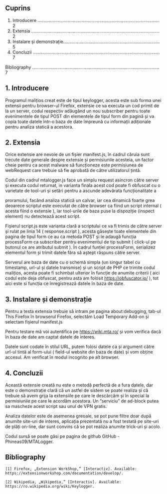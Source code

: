 ## Cuprins

1. Introducere ................................................................................................. 2
2. Extensia ...................................................................................................... 2
3. Instalare și demonstrație............................................................................. 5
4. Concluzii ..................................................................................................... 7

Bibliography ..................................................................................................... 7

## 1. Introducere

Programul malițios creat este de tipul keylogger, acesta este sub forma
unei extensii pentru browser-ul Firefox, extensie ce va executa un cod primit de
la un server, codul respectiv adăugând un nou subscriber pentru toate
evenimentele de tipul POST din elementele de tipul form din pagină și va copia
toate datele într-o baza de date împreună cu informații adiționale pentru analiza
statică a acestora.

## 2. Extensia

Orice extensie are nevoie de un fișier manifest.js, în cadrul căruia sunt
trecute date generale despre extensie și permisiunile acesteia, un factor cheie
pentru ca acest malware să funcționeze este permisiunea de webRequest care
trebuie să fie aprobată de către utilizatorul țintă.

Codul din cadrul mtalogger.js face un simplu request asincron către
server și executa codul returnat, in varianta finala acest cod poate fi obfuscat cu
o varietate de tool-uri și setări pentru a ascunde adevărata funcționalitate a

proramului, facând analiza statică un calvar, iar cea dinamică foarte grea
deoarece scriptul este executat de către browser ca fiind un script internal (
acesta fiind o extensie ), iar tool-urile de baza puse la dispoziție (inspect
element) nu detectează acest script.

Fișierul script.js este varianta clară a scriptului ce va fi trimis de către
server și rulat pe linia 14 ( response.script ), acesta găsește toate elementele din
pagina de tipul form ce au ca metoda POST și le adaugă funcția processForm ca
subscriber pentru evenimentul de tip submit ( click-ul pe butonul ce are atributul
submit ). În cadrul funției processForm, serializez elementul form și trimit datele
făra să aștept răspuns către server.

Serverul are baza de date cu o schemă simpla (un singur tabel cu
timestamp, url-ul și datele transmise) și un script de PHP ce trimite codul
malițios, acesta poate fi schimbat ulterior în funcție de anumite criterii ( aici
codul este deja obfuscat, pentru asta am folosit https://obfuscator.io/ <variabila
loggerScript> ), tot aici este si funcția ce înregistrează datele în baza de date.

## 3. Instalare și demonstrație

Pentru a testa extensia trebuie să intram pe pagina about:debugging, tab-ul
This Firefox în browserul Firefox, selectăm Load Temporary Add-on și selectam
fișierul manifest.js

Pentru testare mă voi autentifica pe https://wiki.mta.ro/ și vom verifica
dacă în baza de date am captat datele de interes.

Datele sunt codate în stilul URL, putem folosi datele ca și argument către
url-ul tintă al form-ului ( field-ul website din baza de date) și vom obține
accesul. Am verificat în modul incognito pe alt browser.

## 4. Concluzii

Această extensie creată nu este o metodă perfectă de a fura datele, dar este
o demonstrație clară că un astfel de sistem se poate realiza și că trebuie să avem
grija la extensiile pe care le descărcăm și în special la permisiunile pe care le
acordăm acestora. Un “serviciu” de ad-block putea sa mascheze acest script sau
unul de VPN gratis.

Analiza datelor este de asemenea greoaie, se pot pune filtre doar după
anumite site-uri de interes, aplicația prezentată nu a fost testată pe site-uri de
plăți on-line, dar sunt convins că se pot realiza anumite trick-uri și acolo.

Codul sursă se poate găsi pe pagina de github GitHub -
Phineas09/MTALogger.

## Bibliography

```
[1] Firefox, „Extension WorkShop,” [Interactiv]. Available:
https://extensionworkshop.com/documentation/develop/.
```
```
[2] Wikipedia, „Wikipedia,” [Interactiv]. Available:
https://ro.wikipedia.org/wiki/Keylogger.
```

